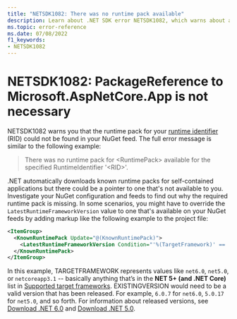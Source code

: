 ```yaml
---
title: "NETSDK1082: There was no runtime pack available"
description: Learn about .NET SDK error NETSDK1082, which warns about an unavailable runtime pack for the specified RID.
ms.topic: error-reference
ms.date: 07/08/2022
f1_keywords:
- NETSDK1082
---
```

# NETSDK1082: PackageReference to Microsoft.AspNetCore.App is not necessary

NETSDK1082 warns you that the runtime pack for your [runtime identifier](../../rid-catalog.md) (RID) could not be found in your NuGet feed. The full error message is similar to the following example:

>There was no runtime pack for \<RuntimePack> available for the specified RuntimeIdentifier '\<RID>'.

.NET automatically downloads known runtime packs for self-contained applications but there could be a pointer to one that's not available to you. Investigate your NuGet configuration and feeds to find out why the required runtime pack is missing. In some scenarios, you might have to override the `LatestRuntimeFrameworkVersion` value to one that's available on your NuGet feeds by adding markup like the following example to the project file:

```xml
<ItemGroup>
  <KnownRuntimePack Update="@(KnownRuntimePack)">
    <LatestRuntimeFrameworkVersion Condition="'%(TargetFramework)' == 'TARGETFRAMEWORK'">EXISTINGVERSION</LatestRuntimeFrameworkVersion>
  </KnownRuntimePack> 
</ItemGroup>
```

In this example, TARGETFRAMEWORK represents values like `net6.0`, `net5.0`, or `netcoreapp3.1` -- basically anything that’s in the **NET 5+ (and .NET Core)** list in [Supported target frameworks](../../../standard/frameworks.md#supported-target-frameworks). EXISTINGVERSION would need to be a valid version that has been released. For example, `6.0.7` for `net6.0`, `5.0.17` for `net5.0`, and so forth.  For information about released versions, see [Download .NET 6.0](https://dotnet.microsoft.com/download/dotnet/6.0) and [Download .NET 5.0](https://dotnet.microsoft.com/download/dotnet/5.0).
